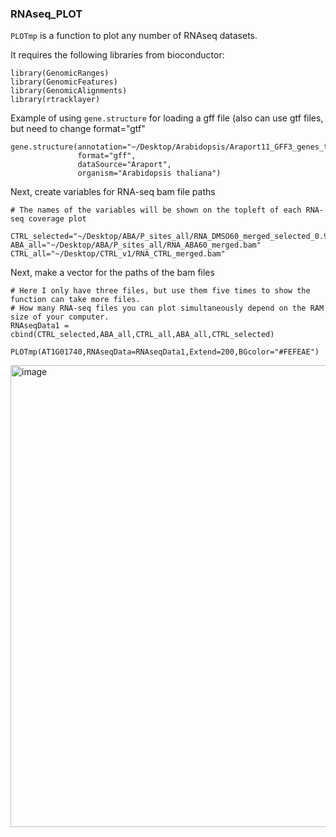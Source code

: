 ### RNAseq_PLOT
`PLOTmp` is a function to plot any number of RNAseq datasets.

It requires the following libraries from bioconductor:
```
library(GenomicRanges)
library(GenomicFeatures)
library(GenomicAlignments)
library(rtracklayer)
```

Example of using `gene.structure` for loading a gff file (also can use gtf files, but need to change format="gtf"

```
gene.structure(annotation="~/Desktop/Arabidopsis/Araport11_GFF3_genes_transposons.201606.gff",
               format="gff",
               dataSource="Araport",
               organism="Arabidopsis thaliana")
```

Next, create variables for RNA-seq bam file paths 
```
# The names of the variables will be shown on the topleft of each RNA-seq coverage plot 

CTRL_selected="~/Desktop/ABA/P_sites_all/RNA_DMSO60_merged_selected_0.935.bam"
ABA_all="~/Desktop/ABA/P_sites_all/RNA_ABA60_merged.bam"
CTRL_all="~/Desktop/CTRL_v1/RNA_CTRL_merged.bam"
```

Next, make a vector for the paths of the bam files
```
# Here I only have three files, but use them five times to show the function can take more files.
# How many RNA-seq files you can plot simultaneously depend on the RAM size of your computer.
RNAseqData1 = cbind(CTRL_selected,ABA_all,CTRL_all,ABA_all,CTRL_selected)
```

```
PLOTmp(AT1G01740,RNAseqData=RNAseqData1,Extend=200,BGcolor="#FEFEAE")
```
<img width="739" alt="image" src="https://user-images.githubusercontent.com/4383665/153487394-df0cfd86-46fb-4fe8-8ca8-c0a77e06aee0.png">
